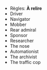 - Règles: __À relire__
- Driver
- Navigator
- Mobber
- Rear admiral
- Sponsor
- Researcher
- The nose
- Automationist
- The archivist
- The traffic cop